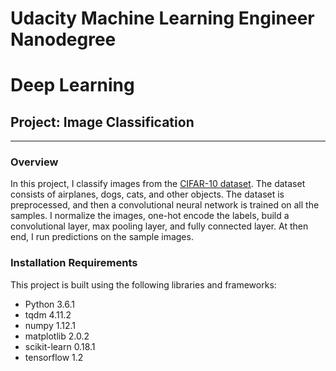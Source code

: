 # Udacity Machine Learning Engineer Nanodegree
# Deep Learning
## Project: Image Classification
---

### Overview

In this project, I classify images from the [CIFAR-10 dataset](https://www.cs.toronto.edu/~kriz/cifar.html).
The dataset consists of airplanes, dogs, cats, and other objects. The dataset is preprocessed, and then a convolutional
neural network is trained on all the samples. I normalize the images, one-hot encode the labels, build a convolutional layer,
max pooling layer, and fully connected layer. At then end, I run predictions on the sample images.

### Installation Requirements

This project is built using the following libraries and frameworks:

- Python 3.6.1
- tqdm 4.11.2
- numpy 1.12.1
- matplotlib 2.0.2
- scikit-learn 0.18.1
- tensorflow 1.2
